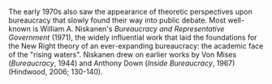 The early 1970s also saw the appearance of theoretic perspectives upon bureaucracy that slowly found their way into public debate. Most well-known is William A. Niskanen's _Bureaucracy and Representative Government_ (1971), the widely influential work that laid the foundations for the New Right theory of an ever-expanding bureaucracy: the academic face of the "rising waters". Niskanen drew on earlier works by Von Mises (_Bureaucracy_, 1944) and Anthony Down (_Inside Bureaucracy_, 1967) (Hindwood, 2006; 130-140).
